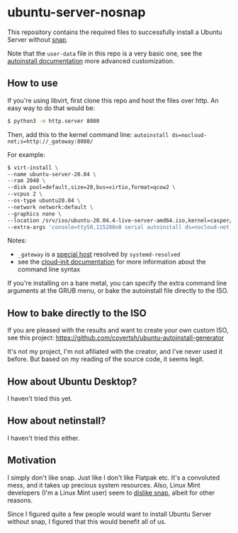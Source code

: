 # ubuntu-server-nosnap

This repository contains the required files to successfully install a Ubuntu Server without [snap](https://snapcraft.io/).

Note that the `user-data` file in this repo is a very basic one, see the [autoinstall documentation](https://ubuntu.com/server/docs/install/autoinstall) more advanced customization.

## How to use

If you're using libvirt, first clone this repo and host the files over http. An easy way to do that would be:

```sh
$ python3 -m http.server 8080
```

Then, add this to the kernel command line: `autoinstall ds=nocloud-net;s=http://_gateway:8080/`

For example:

```sh
$ virt-install \
--name ubuntu-server-20.04 \
--ram 2048 \
--disk pool=default,size=20,bus=virtio,format=qcow2 \
--vcpus 2 \
--os-type ubuntu20.04 \
--network network:default \
--graphics none \
--location /srv/iso/ubuntu-20.04.4-live-server-amd64.iso,kernel=casper/vmlinuz,initrd=casper/initrd \
--extra-args 'console=ttyS0,115200n8 serial autoinstall ds=nocloud-net;s=http://_gateway:8080/' \
```

Notes:
- `_gateway` is a [special host](https://www.freedesktop.org/software/systemd/man/systemd-resolved.service.html#Synthetic%20Records) resolved by `systemd-resolved`
- see the [cloud-init documentation](https://cloudinit.readthedocs.io/en/latest/topics/datasources/nocloud.html) for more information about the command line syntax

If you're installing on a bare metal, you can specify the extra command line arguments at the GRUB menu, or bake the autoinstall file directly to the ISO.

## How to bake directly to the ISO

If you are pleased with the results and want to create your own custom ISO, see this project: https://github.com/covertsh/ubuntu-autoinstall-generator

It's not my project, I'm not afiliated with the creator, and I've never used it before. But based on my reading of the source code, it seems legit.

## How about Ubuntu Desktop?

I haven't tried this yet.

## How about netinstall?

I haven't tried this either.

## Motivation

I simply don't like snap. Just like I don't like Flatpak etc. It's a convoluted mess, and it takes up precious system resources. Also, Linux Mint developers (I'm a Linux Mint user) seem to [dislike snap](https://linuxmint-user-guide.readthedocs.io/en/latest/snap.html), albeit for other reasons.

Since I figured quite a few people would want to install Ubuntu Server without snap, I figured that this would benefit all of us.
